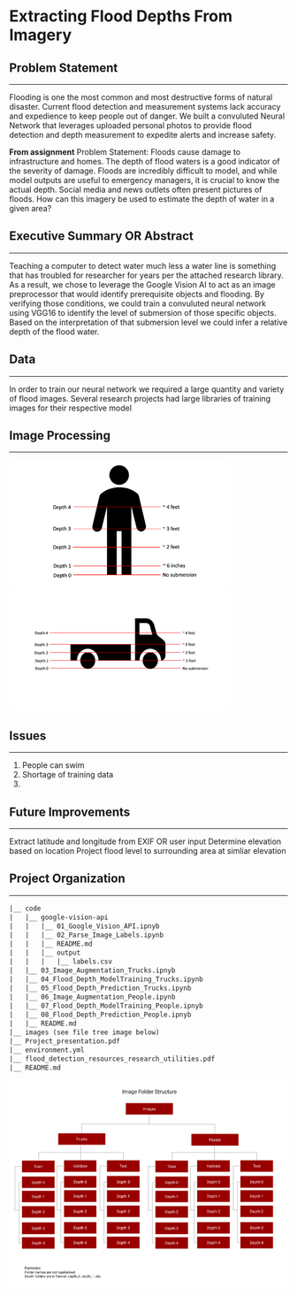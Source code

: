 
# Extracting Flood Depths From Imagery

## Problem Statement
---
Flooding is one the most common and most destructive forms of natural disaster.  Current flood detection and measurement systems lack accuracy and expedience to keep people out of danger.  We built a convuluted Neural Network that leverages uploaded personal photos to provide flood detection and depth measurement to expedite alerts and increase safety.

**From assignment** Problem Statement: Floods cause damage to infrastructure and homes. The depth of flood waters is a good indicator of the severity of damage. Floods are incredibly difficult to model, and while model outputs are useful to emergency managers, it is crucial to know the actual depth. Social media and news outlets often present pictures of floods. How can this imagery be used to estimate the depth of water in a given area?

## Executive Summary OR Abstract
---
Teaching a computer to detect water much less a water line is something that has troubled for researcher for years per the attached research library.  As a result, we chose to leverage the Google Vision AI to act as an image preprocessor that would identify prerequisite objects and flooding.  By verifying those conditions, we could train a convuluted neural network using VGG16 to identify the level of submersion of those specific objects.  Based on the interpretation of that submersion level we could infer a relative depth of the flood water.

## Data
---
In order to train our neural network we required a large quantity and variety of flood images.  Several research projects had large libraries of training images for their respective model

## Image Processing
---

<img src="./assets/person_depth_chart.png" alt="drawing" width="400"/> <img src="./assets/truck_depth_chart.png" alt="drawing" width="400"/>


## Issues
---
1. People can swim
2. Shortage of training data
3. 


## Future Improvements
---
Extract latitude and longitude from EXIF OR user input
Determine elevation based on location
Project flood level to surrounding area at simliar elevation




## Project Organization
---
```
|__ code
|   |__ google-vision-api
|   |   |__ 01_Google_Vision_API.ipnyb
|   |   |__ 02_Parse_Image_Labels.ipynb
|   |   |__ README.md
|   |   |__ output
|   |   |   |__ labels.csv
|   |__ 03_Image_Augmentation_Trucks.ipnyb
|   |__ 04_Flood_Depth_ModelTraining_Trucks.ipynb
|   |__ 05_Flood_Depth_Prediction_Trucks.ipynb
|   |__ 06_Image_Augmentation_People.ipynb
|   |__ 07_Flood_Depth_ModelTraining_People.ipnyb
|   |__ 08_Flood_Depth_Prediction_People.ipnyb
|   |__ README.md
|__ images (see file tree image below)
|__ Project_presentation.pdf
|__ environment.yml
|__ flood_detection_resources_research_utilities.pdf
|__ README.md
```

<img src="./assets/ImageFolderStructure.png" alt="drawing" width="900"/>